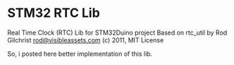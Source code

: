 # STM32 RTC Lib
Real Time Clock (RTC) Lib for STM32Duino project
Based on rtc_util by Rod Gilchrist <rod@visibleassets.com> (c) 2011, MIT License

So, i posted here better implementation of this lib.
